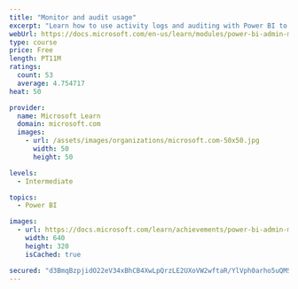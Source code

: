 ```yaml
---
title: "Monitor and audit usage"
excerpt: "Learn how to use activity logs and auditing with Power BI to monitor and inspect user activity in a Power BI environment."
webUrl: https://docs.microsoft.com/en-us/learn/modules/power-bi-admin-monitor/
type: course
price: Free
length: PT11M
ratings:
  count: 53
  average: 4.754717
heat: 50

provider:
  name: Microsoft Learn
  domain: microsoft.com
  images:
    - url: /assets/images/organizations/microsoft.com-50x50.jpg
      width: 50
      height: 50

levels:
  - Intermediate

topics:
  - Power BI

images:
  - url: https://docs.microsoft.com/learn/achievements/power-bi-admin-monitor-social.png
    width: 640
    height: 320
    isCached: true

secured: "d3BmqBzpjidO22eV34xBhCB4XwLpQrzLE2UXoVW2wftaR/YlVph0arho5uQMSXCRt3tj/xoAZgHESiuach6hIQqFdluli2Kea0K/XuPKXCydTPk9Owh+SIzqgo3TV2V/bqQ9ezP4oplyYPI8I9Qds68UZmVWjQPuAwnz2ahom+VPqQHQlf4vLrVRJuT/siHAnLGW8/6v/4hXqk6mJwJM/+mG+Y3rKx1YAY6lmO3VqUNyywdNtAYgSgSm7vMnVl2QOll96ouVpLMBEFzTGcf0xcG0iDoLR6vdkePLWMk9V2zTPb7GYEwZ3PLyhaNJ34txZ74JLhu6hCK6nyRe0LvSdckn7mPZ26i6ilkuuyRMqJ7GwLyVYHyGvOyArGW0ZBIxceeQL1gQrbiwo1dXTMmy6Aj4BNjkh9+d1G/PBLAQmjc=;MNWSXOObjv0zyxSA93AjbA=="
---
```


